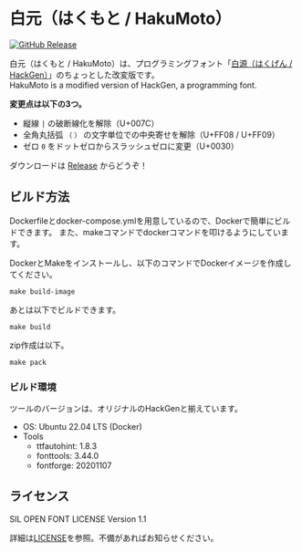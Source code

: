 # 白元（はくもと / HakuMoto）

[![GitHub Release](https://img.shields.io/github/v/release/yumunet/HakuMoto?style=for-the-badge&color=brightgreen)](https://github.com/yumunet/HakuMoto/releases)

白元（はくもと / HakuMoto）は、プログラミングフォント「[白源（はくげん / HackGen）](https://github.com/yuru7/HackGen)」のちょっとした改変版です。  
HakuMoto is a modified version of HackGen, a programming font.

**変更点は以下の3つ。**

* 縦線 `|` の破断線化を解除（U+007C）
* 全角丸括弧 `（`  `）` の文字単位での中央寄せを解除（U+FF08 / U+FF09）
* ゼロ `0` をドットゼロからスラッシュゼロに変更（U+0030）

ダウンロードは [Release](https://github.com/yumunet/HakuMoto/releases) からどうぞ！

## ビルド方法

Dockerfileとdocker-compose.ymlを用意しているので、Dockerで簡単にビルドできます。
また、makeコマンドでdockerコマンドを叩けるようにしています。

DockerとMakeをインストールし、以下のコマンドでDockerイメージを作成してください。

```
make build-image
```

あとは以下でビルドできます。

```
make build
```

zip作成は以下。

```
make pack
```

### ビルド環境

ツールのバージョンは、オリジナルのHackGenと揃えています。

* OS: Ubuntu 22.04 LTS (Docker)
* Tools
  * ttfautohint: 1.8.3
  * fonttools: 3.44.0
  * fontforge: 20201107

## ライセンス

SIL OPEN FONT LICENSE Version 1.1

詳細は[LICENSE](/LICENSE)を参照。不備があればお知らせください。

